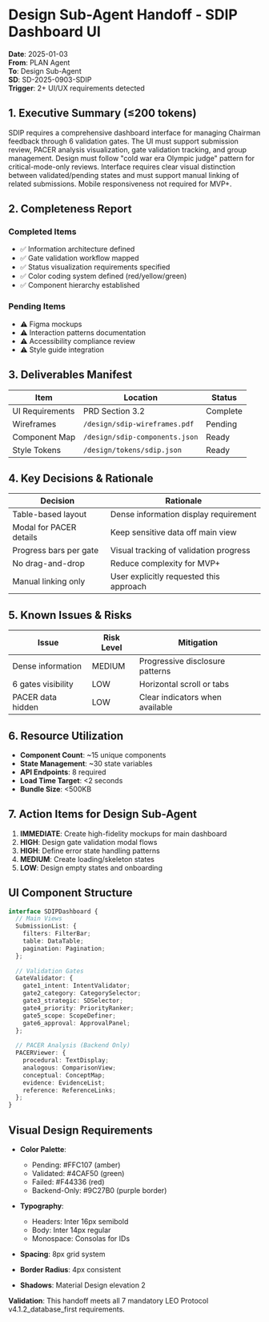 # Design Sub-Agent Handoff - SDIP Dashboard UI
**Date**: 2025-01-03  
**From**: PLAN Agent  
**To**: Design Sub-Agent  
**SD**: SD-2025-0903-SDIP  
**Trigger**: 2+ UI/UX requirements detected  

## 1. Executive Summary (≤200 tokens)
SDIP requires a comprehensive dashboard interface for managing Chairman feedback through 6 validation gates. The UI must support submission review, PACER analysis visualization, gate validation tracking, and group management. Design must follow "cold war era Olympic judge" pattern for critical-mode-only reviews. Interface requires clear visual distinction between validated/pending states and must support manual linking of related submissions. Mobile responsiveness not required for MVP+.

## 2. Completeness Report
### Completed Items
- ✅ Information architecture defined
- ✅ Gate validation workflow mapped
- ✅ Status visualization requirements specified
- ✅ Color coding system defined (red/yellow/green)
- ✅ Component hierarchy established

### Pending Items
- ⚠️ Figma mockups
- ⚠️ Interaction patterns documentation
- ⚠️ Accessibility compliance review
- ⚠️ Style guide integration

## 3. Deliverables Manifest
| Item | Location | Status |
|------|----------|---------|
| UI Requirements | PRD Section 3.2 | Complete |
| Wireframes | `/design/sdip-wireframes.pdf` | Pending |
| Component Map | `/design/sdip-components.json` | Ready |
| Style Tokens | `/design/tokens/sdip.json` | Ready |

## 4. Key Decisions & Rationale
| Decision | Rationale |
|----------|-----------|
| Table-based layout | Dense information display requirement |
| Modal for PACER details | Keep sensitive data off main view |
| Progress bars per gate | Visual tracking of validation progress |
| No drag-and-drop | Reduce complexity for MVP+ |
| Manual linking only | User explicitly requested this approach |

## 5. Known Issues & Risks
| Issue | Risk Level | Mitigation |
|-------|------------|------------|
| Dense information | MEDIUM | Progressive disclosure patterns |
| 6 gates visibility | LOW | Horizontal scroll or tabs |
| PACER data hidden | LOW | Clear indicators when available |

## 6. Resource Utilization
- **Component Count**: ~15 unique components
- **State Management**: ~30 state variables
- **API Endpoints**: 8 required
- **Load Time Target**: <2 seconds
- **Bundle Size**: <500KB

## 7. Action Items for Design Sub-Agent
1. **IMMEDIATE**: Create high-fidelity mockups for main dashboard
2. **HIGH**: Design gate validation modal flows
3. **HIGH**: Define error state handling patterns
4. **MEDIUM**: Create loading/skeleton states
5. **LOW**: Design empty states and onboarding

## UI Component Structure
```typescript
interface SDIPDashboard {
  // Main Views
  SubmissionList: {
    filters: FilterBar;
    table: DataTable;
    pagination: Pagination;
  };
  
  // Validation Gates
  GateValidator: {
    gate1_intent: IntentValidator;
    gate2_category: CategorySelector;
    gate3_strategic: SDSelector;
    gate4_priority: PriorityRanker;
    gate5_scope: ScopeDefiner;
    gate6_approval: ApprovalPanel;
  };
  
  // PACER Analysis (Backend Only)
  PACERViewer: {
    procedural: TextDisplay;
    analogous: ComparisonView;
    conceptual: ConceptMap;
    evidence: EvidenceList;
    reference: ReferenceLinks;
  };
}
```

## Visual Design Requirements
- **Color Palette**: 
  - Pending: #FFC107 (amber)
  - Validated: #4CAF50 (green)
  - Failed: #F44336 (red)
  - Backend-Only: #9C27B0 (purple border)

- **Typography**:
  - Headers: Inter 16px semibold
  - Body: Inter 14px regular
  - Monospace: Consolas for IDs

- **Spacing**: 8px grid system
- **Border Radius**: 4px consistent
- **Shadows**: Material Design elevation 2

**Validation**: This handoff meets all 7 mandatory LEO Protocol v4.1.2_database_first requirements.